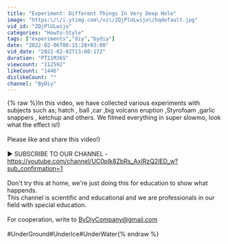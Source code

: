```yaml
---
title: "Experiment: Different Things In Very Deep Hole"
image: "https:\/\/i.ytimg.com\/vi\/ZQjPlULwijo\/hqdefault.jpg"
vid_id: "ZQjPlULwijo"
categories: "Howto-Style"
tags: ["experiments","diy","bydiy"]
date: "2022-02-06T08:15:28+03:00"
vid_date: "2022-02-02T13:00:17Z"
duration: "PT11M36S"
viewcount: "112592"
likeCount: "1446"
dislikeCount: ""
channel: "ByDiy"
---
```

{% raw %}In this video, we have collected various experiments with subjects such as; hatch , ball ,car ,big volcano eruption ,Styrofoam ,garlic snappers , ketchup and others. We filmed everything in super slowmo, look what the effect is!)<br /><br />Please like and share this video!)<br /><br />► SUBSCRIBE TO OUR CHANNEL - <a rel="nofollow" target="blank" href="https://youtube.com/channel/UC0plk8ZbRs_AxIRzQ2lED_w?sub_confirmation=1">https://youtube.com/channel/UC0plk8ZbRs_AxIRzQ2lED_w?sub_confirmation=1</a><br /><br />Don't try this at home, we're just doing this for education to show what happends.<br />This channel is scientific and educational and we are professionals in our field with special education.<br /><br />For cooperation, write to ByDiyCompany@gmail.com<br /><br />#UnderGround#UnderIce#UnderWater{% endraw %}
